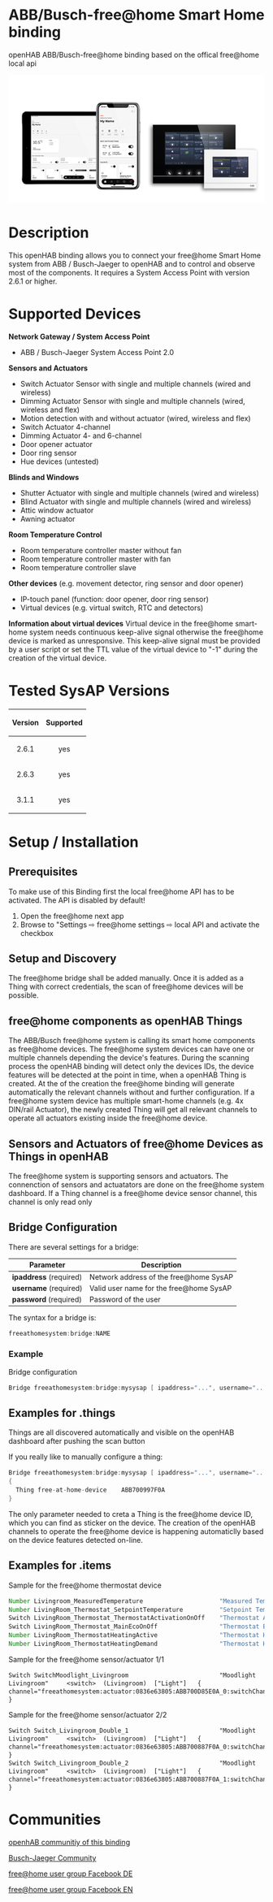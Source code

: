# ABB/Busch-free@home Smart Home binding

openHAB ABB/Busch-free@home binding based on the offical free@home local api

![alt text](doc/freeathome.png)
# Description

This openHAB binding allows you to connect your free@home Smart Home system from ABB / Busch-Jaeger to openHAB and to control and observe most of the components.
It requires a System Access Point with version 2.6.1 or higher.

# Supported Devices

**Network Gateway / System Access Point**

 - ABB / Busch-Jaeger System Access Point 2.0

**Sensors and Actuators**

 - Switch Actuator Sensor with single and multiple channels (wired and wireless)
 - Dimming Actuator Sensor with single and multiple channels (wired, wireless and flex)
 - Motion detection with and without actuator (wired, wireless and flex)
 - Switch Actuator 4-channel
 - Dimming Actuator 4- and 6-channel
 - Door opener actuator
 - Door ring sensor
 - Hue devices (untested)

**Blinds and Windows**

 - Shutter Actuator with single and multiple channels (wired and wireless)
 - Blind Actuator  with single and multiple channels (wired and wireless)
 - Attic window actuator
 - Awning actuator

**Room Temperature Control**

 - Room temperature controller master without fan
 - Room temperature controller master with fan
 - Room temperature controller slave

**Other devices** (e.g. movement detector, ring sensor and door opener)

 - IP-touch panel (function: door opener, door ring sensor)
 - Virtual devices (e.g. virtual switch, RTC and detectors)

**Information about virtual devices**
Virtual device in the free@home smart-home system needs continuous keep-alive signal otherwise the free@home device is marked as unresponsive.
This keep-alive signal must be provided by a user script or set the TTL value of the virtual device to "-1" during the creation of the virtual device.

# Tested SysAP Versions

|<p style="text-align: center;">Version</p>|<p style="text-align: center;">Supported</p>|
|---|---|
|<p style="text-align: center;">2.6.1</p>|<p style="text-align: center;">yes</p>|
|<p style="text-align: center;">2.6.3</p>|<p style="text-align: center;">yes</p>|
|<p style="text-align: center;">3.1.1</p>|<p style="text-align: center;">yes</p>|

# Setup / Installation

## Prerequisites

To make use of this Binding first the local free@home API has to be activated.
The API is disabled by default!

1. Open the free@home next app
1. Browse to "Settings ⇨ free@home settings ⇨ local API and activate the checkbox

## Setup and Discovery

The free@home bridge shall be added manually. Once it is added as a Thing with correct credentials, the scan of free@home devices will be possible.

## free@home components as openHAB Things

The ABB/Busch free@home system is calling its smart home components as free@home devices.
The free@home system devices can have one or multiple channels depending the device's features.
During the scanning process the openHAB binding will detect only the devices IDs, the device features will be detected at the point in time, when a openHAB Thing is created.
At the of the creation the free@home binding will generate automatically the relevant channels without and further configuration.
If a free@home system device has multiple smart-home  channels (e.g. 4x DIN/rail Actuator), the newly created Thing will get all relevant channels to operate all actuators existing inside the free@home device.

## Sensors and Actuators of free@home Devices as Things in openHAB

The free@home system is supporting sensors and actuators.
The connenction of sensors and actuatators are done on the free@home system dashboard.
If a Thing channel is a free@home device sensor channel, this channel is only read only

## Bridge Configuration

There are several settings for a bridge:

|Parameter|Description|
|---|---|
| **ipaddress** (required) | Network address of the free@home SysAP |
| **username** (required) | Valid user name for the free@home SysAP |
| **password** (required) | Password of the user |

The syntax for a bridge is:

```java
freeathomesystem:bridge:NAME
```

### Example

Bridge configuration

```java
Bridge freeathomesystem:bridge:mysysap [ ipaddress="...", username="...", password="..." ]
```

## Examples for .things

Things are all discovered automatically and visible on the openHAB dashboard after pushing the scan button

If you really like to manually configure a thing:

```java
Bridge freeathomesystem:bridge:mysysap [ ipaddress="...", username="...", password="..." ]
{
  Thing free-at-home-device    ABB700997F0A
}
```

The only parameter needed to creta a Thing is the free@home device ID, which you can find as sticker on the device.
The creation of the openHAB channels to operate the free@home device is happening automaticlly based on the device features detected on-line.

## Examples for .items

Sample for the free@home thermostat device

```java
Number Livingroom_MeasuredTemperature                     "Measured Temperature"            <temperature>  (Livingroom)  ["Measurement"]  { channel="freeathomesystem:thermostat:0836e63805:ABB700CF0FB0_0:thermostatMeasuredTemperature" }
Number LivingRoom_Thermostat_SetpointTemperature          "Setpoint Temperature"            <temperature>  (Livingroom)  ["Setpoint"]     { channel="freeathomesystem:thermostat:0836e63805:ABB700CF0FB0_0:thermostatSetpointTemperature" }
Switch LivingRoom_Thermostat_ThermostatActivationOnOff    "Thermostat Activation"           <switch>       (Livingroom)  ["Setpoint"]     { channel="freeathomesystem:thermostat:0836e63805:ABB700CF0FB0_0:thermostatOnoffSwitch" }
Switch LivingRoom_Thermostat_MainEcoOnOff                 "Thermostat Eco Activation"       <switch>       (Livingroom)  ["Setpoint"]     { channel="freeathomesystem:thermostat:0836e63805:ABB700CF0FB0_0:thermostatEcoSwitch" }
Number LivingRoom_ThermostatHeatingActive                 "Thermostat Heating Active"       <temperature>  (Livingroom)  ["Status"]       { channel="freeathomesystem:thermostat:0836e63805:ABB700CF0FB0_0:thermostatHeatingActive" }
Number LivingRoom_ThermostatHeatingDemand                 "Thermostat Heating Demand"       <temperature>  (Livingroom)  ["Status"]       { channel="freeathomesystem:thermostat:0836e63805:ABB700CF0FB0_0:thermostatHeatingDemand" }
```

Sample for the free@home sensor/actuator 1/1

```
Switch SwitchMoodlight_Livingroom                         "Moodlight Livingroom"     <switch>  (Livingroom)  ["Light"]   { channel="freeathomesystem:actuator:0836e63805:ABB700D85E0A_0:switchChannel }
```

Sample for the free@home sensor/actuator 2/2

```
Switch Switch_Livingroom_Double_1                         "Moodlight Livingroom"     <switch>  (Livingroom)  ["Light"]   { channel="freeathomesystem:actuator:0836e63805:ABB700887F0A_0:switchChannel }
Switch Switch_Livingroom_Double_2                         "Moodlight Livingroom"     <switch>  (Livingroom)  ["Light"]   { channel="freeathomesystem:actuator:0836e63805:ABB700887F0A_1:switchChannel }
```

# Communities

[openhAB communitiy of this binding](https://community.openhab.org/t/abb-busch-jager-free-home-official-rest-api/141698/71)

[Busch-Jaeger Community](https://community.busch-jaeger.de/)

[free@home user group Facebook DE](https://www.facebook.com/groups/738242583015188)

[free@home user group Facebook EN](https://www.facebook.com/groups/452502972031360)
